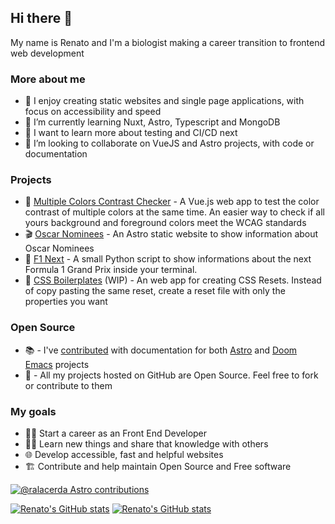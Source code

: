 ## Hi there 👋

My name is Renato and I'm a biologist making a career transition to frontend web development

### More about me

- 🔭 I enjoy creating static websites and single page applications, with focus on accessibility and speed
- 🌱 I’m currently learning Nuxt, Astro, Typescript and MongoDB
- 📌 I want to learn more about testing and CI/CD next
- 👯 I’m looking to collaborate on VueJS and Astro projects, with code or documentation

### Projects

- 🎨 [Multiple Colors Contrast Checker](https://multiple-contrast-checker.netlify.app/) - A Vue.js web app to test the color contrast of multiple colors at the same time. An easier way to check if all yours background and foreground colors meet the WCAG standards 
- 🎬 [Oscar Nominees](https://sequelamovies.web.app/) - An Astro static website to show information about Oscar Nominees 
- 🏁 [F1 Next](https://github.com/ralacerda/f1next) - A small Python script to show informations about the next Formula 1 Grand Prix inside your terminal.
- 🧹 [CSS Boilerplates](https://css-boilerplate.netlify.app/) (WIP) - An web app for creating CSS Resets. Instead of copy pasting the same reset, create a reset file with only the properties you want 

### Open Source

- 📚 - I've [contributed](https://github.com/pulls?q=is%3Apr+author%3Aralacerda+archived%3Afalse+is%3Amerged+is%3Apublic+user%3Awithastro+user%3Adoomemacs+) with documentation for both [Astro](astro.build/) and [Doom Emacs](https://github.com/doomemacs/doomemacs) projects 
- 📖 - All my projects hosted on GitHub are Open Source. Feel free to fork or contribute to them

### My goals

- 👨‍💻 Start a career as an Front End Developer
- 👨‍🎓 Learn new things and share that knowledge with others
- 🌐 Develop accessible, fast and helpful websites
- 🏗️ Contribute and help maintain Open Source and Free software

[![@ralacerda Astro contributions](https://astro.badg.es/v1/contributor/ralacerda.svg)](https://astro.badg.es/v1/contributor/ralacerda/)


[![Renato's GitHub stats](https://github-readme-stats-ralacerda.vercel.app/api?username=ralacerda&hide=stars&show_icons=true&theme=dark#gh-dark-mode-only)](https://github-readme-stats-ralacerda.vercel.app/api?username=ralacerda&hide=stars&show_icons=true&theme=dark#gh-dark-mode-only)
[![Renato's GitHub stats](https://github-readme-stats-ralacerda.vercel.app/api?username=ralacerda&hide=stars&show_icons=true&theme=default#gh-light-mode-only)](https://github-readme-stats-ralacerda.vercel.app/api?username=ralacerda&hide=stars&show_icons=true&theme=default#gh-light-mode-only)
